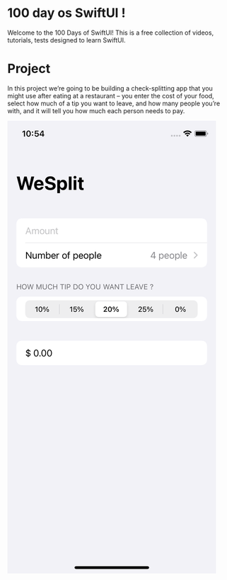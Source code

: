 # 100 day os SwiftUI !

Welcome to the 100 Days of SwiftUI! This is a free collection of videos, tutorials, tests designed to learn SwiftUI.

# Project

In this project we’re going to be building a check-splitting app that you might use after eating at a restaurant – you enter the cost of your food, select how much of a tip you want to leave, and how many people you’re with, and it will tell you how much each person needs to pay.

![finished screen](https://github.com/andradeB/WeSplit/blob/assets/screen-iPhone11.png?raw=true)
